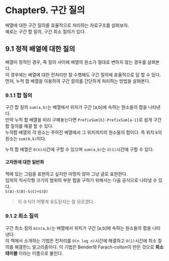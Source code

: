 # Chapter9. 구간 질의
배열에 대한 구간 질의를 효율적으로 처리하는 자료구조를 살펴보자.  
예로는 구간 합 질의, 구간 최소 질의가 있다.  

## 9.1 정적 배열에 대한 질의
배열이 정적인 경우, 즉 질의 사이에 배열의 원소가 절대로 변하지 않는 경우를 살펴본다.  
이 경우에는 배열에 대한 전처리만 잘 수행해도 구간 질의에 효율적으로 답 할 수 있다.  
먼저, 누적 합 배열을 이용하여 구간 질의를 간단하게 처리하는 방법을 살펴본다.  

### 9.1.1 합 질의
구간 합 질의 `sum(a,b)`는 배열에서 위치가 구간 [a,b]에 속하는 원소들의 합을 나타낸다.  
만약 누적 합 배열을 미리 구해놓는다면 `PrefixSum[b]-PrefixSum[a-1]`로 쉽게 구간 합 질의를 해결 할 수 있다.  
누적합 배열의 각 원소는 주어진 배열에서 그 위치까지의 원소들의 합이다. 즉 위치 k의 원소는 `sum(0,k)`이다.  

누적 합 배열은 `O(n)`시간에 구할 수 있으며 `sum(a,b)`는 `O(1)`시간에 구할 수 있다.  

#### 고차원에 대한 일반화
책에 있는 그림을 표현하고 싶지만 마땅치 않아 그냥 글로 표현한다.  
임의의 직사각형 크기의 범위의 부분 합을 구하기 위해서는 다음 공식으로 나타낼 수 있다.  
`S(A)-S(B)-S(C)+S(D)`  
> 이 수식이 어떻게 유도된지는 잘 모르겠다.

### 9.1.2 최소 질의
구간 최소 질의 `min(a,b)`는 배열에서 위치가 구간 [a,b]에 속하는 원소들의 합을 나타낸다.  
이 책에서 소개하는 기법은 전처리를 `O(n log n)`시간에 해결하고 `O(1)`시간에 최소 질의를 해결한느 알고리즘이다. 
이 기법은 Bender와 Farach-colton이 만든 것으로 **희소 테이블** 이라는 이름으로 불린다.  
